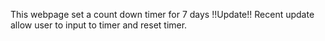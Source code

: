 This webpage set a count down timer for 7 days
!!Update!!
Recent update allow user to input to timer and reset timer.